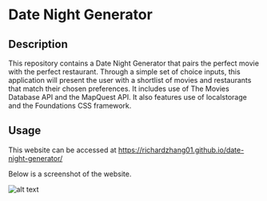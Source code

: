 # Date Night Generator 

## Description
This repository contains a Date Night Generator that pairs the perfect movie with the perfect restaurant. Through a simple set of choice inputs, this application will present the user with a shortlist of movies and restaurants that match their chosen preferences. It includes use of The Movies Database API and the MapQuest API. It also features use of localstorage and the Foundations CSS framework.    

## Usage

This website can be accessed at https://richardzhang01.github.io/date-night-generator/

Below is a screenshot of the website. 

![alt text](assets/images/screenshot.png)